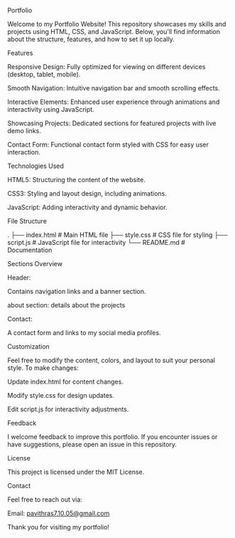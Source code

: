 Portfolio 

Welcome to my Portfolio Website! This repository showcases my skills and projects using HTML, CSS, and JavaScript. Below, you'll find information about the structure, features, and how to set it up locally.

Features

Responsive Design: Fully optimized for viewing on different devices (desktop, tablet, mobile).

Smooth Navigation: Intuitive navigation bar and smooth scrolling effects.

Interactive Elements: Enhanced user experience through animations and interactivity using JavaScript.

Showcasing Projects: Dedicated sections for featured projects with live demo links.

Contact Form: Functional contact form styled with CSS for easy user interaction.

Technologies Used

HTML5: Structuring the content of the website.

CSS3: Styling and layout design, including animations.

JavaScript: Adding interactivity and dynamic behavior.

File Structure

.
├── index.html         # Main HTML file
├── style.css          # CSS file for styling
├── script.js          # JavaScript file for interactivity
└── README.md          # Documentation

Sections Overview

Header:

Contains navigation links and a banner section.


about section:
details about the projects

Contact:

A contact form and links to my social media profiles.



Customization

Feel free to modify the content, colors, and layout to suit your personal style. To make changes:

Update index.html for content changes.

Modify style.css for design updates.

Edit script.js for interactivity adjustments.

Feedback

I welcome feedback to improve this portfolio. If you encounter issues or have suggestions, please open an issue in this repository.

License

This project is licensed under the MIT License.

Contact

Feel free to reach out via:

Email: pavithras7.10.05@gmail.com



Thank you for visiting my portfolio!

